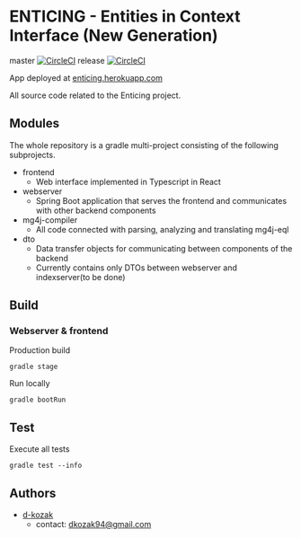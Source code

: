 #  ENTICING - Entities in Context Interface (New Generation) 
master [![CircleCI](https://circleci.com/gh/d-kozak/enticing/tree/master.svg?style=svg&circle-token=6229d8e724544b9e418fdbbe97d704de68388098)](https://circleci.com/gh/d-kozak/enticing/tree/master)
release [![CircleCI](https://circleci.com/gh/d-kozak/enticing/tree/release.svg?style=svg&circle-token=6229d8e724544b9e418fdbbe97d704de68388098)](https://circleci.com/gh/d-kozak/enticing/tree/release)

App deployed at [enticing.herokuapp.com](https://enticing.herokuapp.com/)

All source code related to the Enticing project. 

## Modules
The whole repository is a gradle multi-project consisting of the following subprojects.
* frontend
    * Web interface implemented in Typescript in React
* webserver
    * Spring Boot application that serves the frontend and communicates with other backend components
* mg4j-compiler
    * All code connected with parsing, analyzing and translating mg4j-eql
* dto
    * Data transfer objects for communicating between components of the backend
    * Currently contains only DTOs between webserver and indexserver(to be done)

## Build
### Webserver & frontend
Production build
```
gradle stage
```
Run locally
```
gradle bootRun
```

## Test
Execute all tests
```
gradle test --info
```

## Authors
* [d-kozak](https://github.com/d-kozak/)
    * contact: [dkozak94@gmail.com](mailto:dkozak94@gmail.com)
